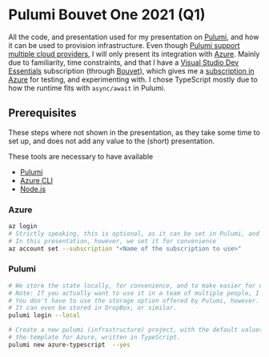 # Pulumi Bouvet One 2021 (Q1)

All the code, and presentation used for my presentation on [Pulumi][], and how it can be used to provision infrastructure.
Even though [Pulumi support multiple cloud providers][], I will only present its integration with [Azure][].
Mainly due to familiarity, time constraints, and that I have a [Visual Studio Dev Essentials][] subscription (through [Bouvet][]), which gives me a [subscription in Azure][] for testing, and experimenting with. 
I chose TypeScript mostly due to how the runtime fits with `async/await` in Pulumi.

## Prerequisites
These steps where not shown in the presentation, as they take some time to set up, and does not add any value to the (short) presentation.

These tools are necessary to have available
- [Pulumi][download pulumi]
- [Azure CLI][]
- [Node.js][]


### Azure

```bash
az login
# Strictly speaking, this is optional, as it can be set in Pulumi, and vary between resources
# In this presentation, however, we set it for convenience
az account set --subscription "<Name of the subscription to use>"
```

### Pulumi

```bash
# We store the state locally, for convenience, and to make easier for others to got through the presentation
# Note: If you actually want to use it in a team of multiple people, I highly recommend storing the state in the cloud.
# You don't have to use the storage option offered by Pulumi, however. It can (easily) be stored in the cloud of your choice.
# It can even be stored in DropBox, or similar.
pulumi login --local

# Create a new pulumi (infrastructure) project, with the default values, and use
# the template for Azure, written in TypeScript.
pulumi new azure-typescript  --yes
```


[pulumi]: https://www.pulumi.com/
[download pulumi]: https://www.pulumi.com/docs/get-started/install/
[azure cli]: https://docs.microsoft.com/en-us/cli/azure/install-azure-cli
[Pulumi support multiple cloud providers]: https://www.pulumi.com/docs/
[Visual Studio Dev Essentials]: https://visualstudio.microsoft.com/dev-essentials/
[subscription in Azure]: https://docs.microsoft.com/en-us/azure/azure-glossary-cloud-terminology#subscription
[Azure]: https://azure.microsoft.com/en-us/
[Bouvet]: https://www.bouvet.no/
[node.js]: https://nodejs.org/en/